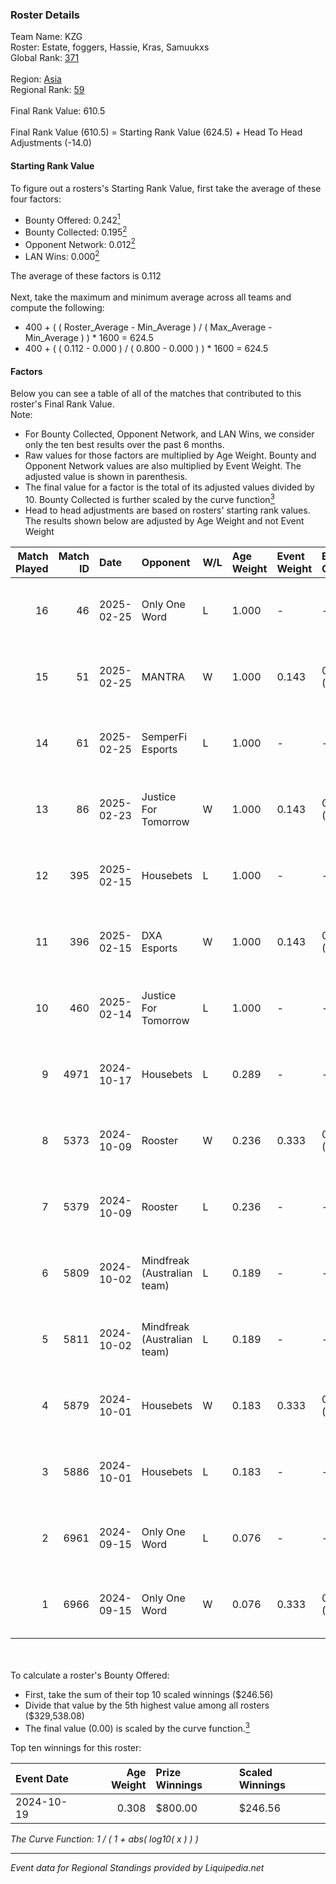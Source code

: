 ### Roster Details<br />
Team Name: KZG<br />
Roster: Estate, foggers, Hassie, Kras, Samuukxs<br />
Global Rank: [371](../standings_global.md)<br />
<br />
Region: [Asia]( ../standings_asia.md)<br />
Regional Rank: [59]( ../standings_asia.md)<br />
<br />
Final Rank Value:  610.5<br />
<br />
Final Rank Value (610.5) = Starting Rank Value (624.5) + Head To Head Adjustments (-14.0)<br />

#### Starting Rank Value<br />
To figure out a rosters's Starting Rank Value, first take the average of these four factors:<br />
- Bounty Offered: 0.242[<sup>1</sup>](#table2)
- Bounty Collected: 0.195[<sup>2</sup>](#table1)
- Opponent Network: 0.012[<sup>2</sup>](#table1)
- LAN Wins: 0.000[<sup>2</sup>](#table1)

The average of these factors is 0.112<br />
<br />
Next, take the maximum and minimum average across all teams and compute the following:<br />
- 400 + ( ( Roster_Average - Min_Average ) / ( Max_Average - Min_Average ) ) * 1600 = 624.5
- 400 + ( ( 0.112 - 0.000 ) / ( 0.800 - 0.000 ) ) * 1600 = 624.5


#### Factors<br />
Below you can see a table of all of the matches that contributed to this roster's Final Rank Value.<br />
Note:<br />

- For Bounty Collected, Opponent Network, and LAN Wins, we consider only the ten best results over the past 6 months.
- Raw values for those factors are multiplied by Age Weight. Bounty and Opponent Network values are also multiplied by Event Weight. The adjusted value is shown in parenthesis.
- The final value for a factor is the total of its adjusted values divided by 10. Bounty Collected is further scaled by the curve function[<sup>3</sup>](#curveFunction)
- Head to head adjustments are based on rosters' starting rank values. The results shown below are adjusted by Age Weight and not Event Weight
<span id="table1"></span><br />


| Match Played | Match ID | Date       | Opponent                    | W/L | Age Weight | Event Weight | Bounty Collected | Opponent Network | LAN Wins  | H2H Adj. | Roster                                  |
| -: | -: | :- | :- | :- | :- | :- | :- | :- | :- | -: | :- |
|           16 |       46 | 2025-02-25 | Only One Word               | L   | 1.000      | -            | -                | -                | -         |   -14.57 | Estate, foggers, Hassie, Kras, Samuukxs |
|           15 |       51 | 2025-02-25 | MANTRA                      | W   | 1.000      | 0.143        | 0.000 (0.000)    | 0.174 (0.025)    | 0 (0.000) |    14.66 | Estate, foggers, Hassie, Kras, Samuukxs |
|           14 |       61 | 2025-02-25 | SemperFi Esports            | L   | 1.000      | -            | -                | -                | -         |   -11.40 | Estate, foggers, Hassie, Kras, Samuukxs |
|           13 |       86 | 2025-02-23 | Justice For Tomorrow        | W   | 1.000      | 0.143        | 0.001 (0.000)    | 0.425 (0.061)    | 0 (0.000) |    18.11 | Estate, foggers, Hassie, Kras, Samuukxs |
|           12 |      395 | 2025-02-15 | Housebets                   | L   | 1.000      | -            | -                | -                | -         |   -15.49 | Estate, foggers, Hassie, Kras, Samuukxs |
|           11 |      396 | 2025-02-15 | DXA Esports                 | W   | 1.000      | 0.143        | 0.000 (0.000)    | 0.027 (0.004)    | 0 (0.000) |    14.99 | Estate, foggers, Hassie, Kras, Samuukxs |
|           10 |      460 | 2025-02-14 | Justice For Tomorrow        | L   | 1.000      | -            | -                | -                | -         |   -12.41 | Estate, foggers, Hassie, Kras, Samuukxs |
|            9 |     4971 | 2024-10-17 | Housebets                   | L   | 0.289      | -            | -                | -                | -         |    -4.55 | dpr, Estate, Hassie, Samuukxs, Zuko     |
|            8 |     5373 | 2024-10-09 | Rooster                     | W   | 0.236      | 0.333        | 0.005 (0.000)    | 0.220 (0.017)    | 0 (0.000) |     4.33 | dpr, Estate, Hassie, Samuukxs, Zuko     |
|            7 |     5379 | 2024-10-09 | Rooster                     | L   | 0.236      | -            | -                | -                | -         |    -3.15 | dpr, Estate, Hassie, Samuukxs, Zuko     |
|            6 |     5809 | 2024-10-02 | Mindfreak (Australian team) | L   | 0.189      | -            | -                | -                | -         |    -2.29 | dpr, Estate, Hassie, Samuukxs, Zuko     |
|            5 |     5811 | 2024-10-02 | Mindfreak (Australian team) | L   | 0.189      | -            | -                | -                | -         |    -2.32 | dpr, Estate, Hassie, Samuukxs, Zuko     |
|            4 |     5879 | 2024-10-01 | Housebets                   | W   | 0.183      | 0.333        | 0.001 (0.000)    | 0.122 (0.007)    | 0 (0.000) |     2.90 | dpr, Estate, Hassie, Samuukxs, Zuko     |
|            3 |     5886 | 2024-10-01 | Housebets                   | L   | 0.183      | -            | -                | -                | -         |    -2.90 | dpr, Estate, Hassie, Samuukxs, Zuko     |
|            2 |     6961 | 2024-09-15 | Only One Word               | L   | 0.076      | -            | -                | -                | -         |    -1.17 | dpr, Estate, Hassie, Samuukxs, Zuko     |
|            1 |     6966 | 2024-09-15 | Only One Word               | W   | 0.076      | 0.333        | 0.001 (0.000)    | 0.190 (0.005)    | 0 (0.000) |     1.23 | dpr, Estate, Hassie, Samuukxs, Zuko     |

<br />
<span id="table2"></span><br />
To calculate a roster's Bounty Offered:<br />

- First, take the sum of their top 10 scaled winnings ($246.56)
- Divide that value by the 5th highest value among all rosters ($329,538.08)
- The final value (0.00) is scaled by the curve function.[<sup>3</sup>](#curveFunction)

Top ten winnings for this roster:<br />

| Event Date | Age Weight | Prize Winnings | Scaled Winnings |
| :- | -: | :- | :- |
| 2024-10-19 |      0.308 | $800.00        | $246.56         |


<span id="curveFunction"></span>_The Curve Function: 1 / ( 1 + abs( log10( x ) ) )_<br />

---
_Event data for Regional Standings provided by Liquipedia.net_<br />

